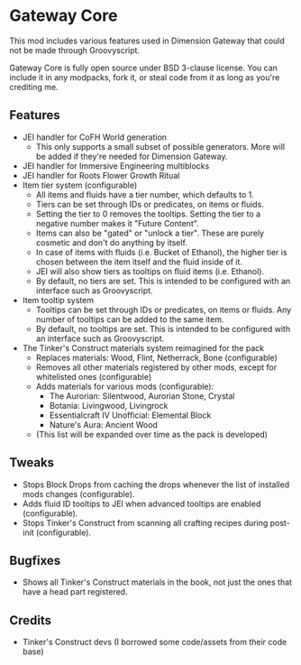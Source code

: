 # Gateway Core

This mod includes various features used in Dimension Gateway that could not be made through Groovyscript.

Gateway Core is fully open source under BSD 3-clause license. You can include it in any modpacks, fork it, or steal code from it as long as you're crediting me.

## Features

* JEI handler for CoFH World generation
  * This only supports a small subset of possible generators. More will be added if they're needed for Dimension Gateway.
* JEI handler for Immersive Engineering multiblocks
* JEI handler for Roots Flower Growth Ritual
* Item tier system (configurable)
  * All items and fluids have a tier number, which defaults to 1.
  * Tiers can be set through IDs or predicates, on items or fluids.
  * Setting the tier to 0 removes the tooltips. Setting the tier to a negative number makes it "Future Content".
  * Items can also be "gated" or "unlock a tier". These are purely cosmetic and don't do anything by itself.
  * In case of items with fluids (i.e. Bucket of Ethanol), the higher tier is chosen between the item itself and the fluid inside of it.
  * JEI will also show tiers as tooltips on fluid items (i.e. Ethanol).
  * By default, no tiers are set. This is intended to be configured with an interface such as Groovyscript.
* Item tooltip system
  * Tooltips can be set through IDs or predicates, on items or fluids. Any number of tooltips can be added to the same item. 
  * By default, no tooltips are set. This is intended to be configured with an interface such as Groovyscript.
* The Tinker's Construct materials system reimagined for the pack
  * Replaces materials: Wood, Flint, Netherrack, Bone (configurable)
  * Removes all other materials registered by other mods, except for whitelisted ones (configurable)
  * Adds materials for various mods (configurable):
    * The Aurorian: Silentwood, Aurorian Stone, Crystal
    * Botania: Livingwood, Livingrock
    * Essentialcraft IV Unofficial: Elemental Block
    * Nature's Aura: Ancient Wood
  * (This list will be expanded over time as the pack is developed)

## Tweaks

* Stops Block Drops from caching the drops whenever the list of installed mods changes (configurable).
* Adds fluid ID tooltips to JEI when advanced tooltips are enabled (configurable).
* Stops Tinker's Construct from scanning all crafting recipes during post-init (configurable).

## Bugfixes

* Shows all Tinker's Construct materials in the book, not just the ones that have a head part registered.

## Credits

* Tinker's Construct devs (I borrowed some code/assets from their code base)
